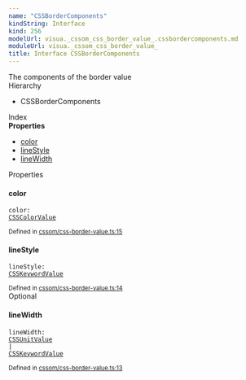 ```yaml
---
name: "CSSBorderComponents"
kindString: Interface
kind: 256
modelUrl: visua._cssom_css_border_value_.cssbordercomponents.md
moduleUrl: visua._cssom_css_border_value_
title: Interface CSSBorderComponents
---
```

<section class="tsd-panel tsd-comment">
<div class="pt-1 tsd-comment">
<div markdown="1">
The components of the border value
</div>
</div>
</section>


<section class="pt-2 tsd-panel tsd-hierarchy">
<div class="lead">Hierarchy</div>
<ul class="pl-3 tsd-hierarchy list-style-initial">
<li>
<span class="target">CSSBorderComponents</span>

</li>
</ul>

</section>





<section >
<div class="lead pb-2">Index</div>
<section class="tsd-panel tsd-index-panel">
<div class="tsd-index-content">
<section class="tsd-index-section ">
<strong>Properties</strong>
<ul>
<li class=""><a href=".visua._cssom_css_border_value_.cssbordercomponents/#color" class="tsd-kind-icon">color</a></li>
<li class=""><a href=".visua._cssom_css_border_value_.cssbordercomponents/#linestyle" class="tsd-kind-icon">line<wbr>Style</a></li>
<li class=""><a href=".visua._cssom_css_border_value_.cssbordercomponents/#linewidth" class="tsd-kind-icon">line<wbr>Width</a></li>
</ul>
</section>
</div>
</section>
</section>
<section>
<div class="lead">Properties</div>
<section class="pb-4 pt-2 ">
<div class="d-flex flex-row">

<h4 id="color">color</h4>
</div>

<code class="tsd-signature tsd-kind-icon">color<span class="tsd-signature-symbol">:</span> <a href=".visua._cssom_css_color_value_.csscolorvalue/" class="tsd-signature-type">CSSColorValue</a></code>

<aside class="tsd-sources pb-2">
<div class="d-flex flex-column">
<small class="text-muted">Defined in <a href="https://github.com/umbopepato/visua/blob/dbefde1/src/cssom/css-border-value.ts#L15">cssom/css-border-value.ts:15</a></small>
</div>
</aside>




</section>
<section class="pb-4 pt-2 ">
<div class="d-flex flex-row">

<h4 id="linestyle">line<wbr>Style</h4>
</div>

<code class="tsd-signature tsd-kind-icon">line<wbr>Style<span class="tsd-signature-symbol">:</span> <a href=".visua._cssom_css_keyword_value_.csskeywordvalue/" class="tsd-signature-type">CSSKeywordValue</a></code>

<aside class="tsd-sources pb-2">
<div class="d-flex flex-column">
<small class="text-muted">Defined in <a href="https://github.com/umbopepato/visua/blob/dbefde1/src/cssom/css-border-value.ts#L14">cssom/css-border-value.ts:14</a></small>
</div>
</aside>




</section>
<section class="pb-4 pt-2 ">
<div class="d-flex flex-row">
<div class="h4 pr-1"><span class="badge badge-primary">Optional</span></div>
<h4 id="linewidth">line<wbr>Width</h4>
</div>

<code class="tsd-signature tsd-kind-icon">line<wbr>Width<span class="tsd-signature-symbol">:</span> <a href=".visua._cssom_css_unit_value_.cssunitvalue/" class="tsd-signature-type">CSSUnitValue</a><span class="tsd-signature-symbol"> | </span><a href=".visua._cssom_css_keyword_value_.csskeywordvalue/" class="tsd-signature-type">CSSKeywordValue</a></code>

<aside class="tsd-sources pb-2">
<div class="d-flex flex-column">
<small class="text-muted">Defined in <a href="https://github.com/umbopepato/visua/blob/dbefde1/src/cssom/css-border-value.ts#L13">cssom/css-border-value.ts:13</a></small>
</div>
</aside>




</section>
</section>
